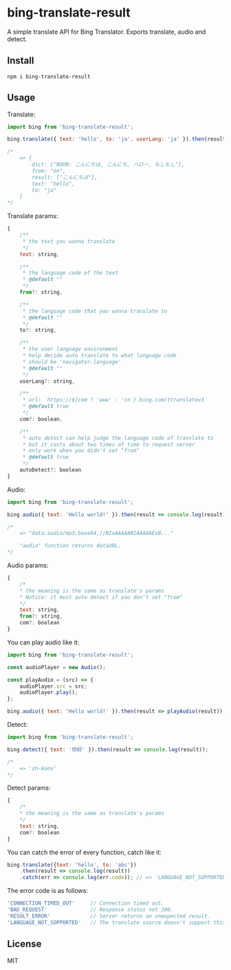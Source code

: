 # bing-translate-result
A simple translate API for Bing Translator. Exports translate, audio and detect.
## Install
```
npm i bing-translate-result
```
## Usage
Translate:
```javascript
import bing from 'bing-translate-result';

bing.translate({ text: 'hello', to: 'ja', userLang: 'ja' }).then(result => console.log(result));

/*
    => {
        dict: ["NOUN: こんにちは, こんにち, ハロー, もしもし"],
        from: "en",
        result: ["こんにちは"],
        text: "hello",
        to: "ja"
    }
*/
```
Translate params:
```javascript
{
    /**
     * the text you wanna translate
     */
    text: string,

    /**
     * the language code of the text
     * @default ""
     */
    from?: string,

    /**
     * the language code that you wanna translate to
     * @default ""
     */
    to?: string,

    /**
     * the user language environment
     * help decide auto translate to what language code
     * should be 'navigator.language'
     * @default ""
     */
    userLang?: string,

    /**
     * url: `https://${com ? 'www' : 'cn'}.bing.com/ttranslatev3`
     * @default true
     */
    com?: boolean,

    /**
     * auto detect can help judge the language code of translate to
     * but it costs about two times of time to request server
     * only work when you didn't set "from"
     * @default true
     */
    autoDetect?: boolean
}
```
Audio:
```javascript
import bing from 'bing-translate-result';

bing.audio({ text: 'Hello world!' }).then(result => console.log(result));

/*
    => "data:audio/mp3;base64,//NIxAAAAANIAAAAAExB..."

    "audio" function returns dataURL.
*/
```
Audio params:
```javascript
{
    /*
    * the meaning is the same as translate's params
    * Notice: it must auto detect if you don't set "from"
    */
    text: string,
    from?: string,
    com?: boolean
}
```
You can play audio like it:
```javascript
import bing from 'bing-translate-result';

const audioPlayer = new Audio();

const playAudio = (src) => {
    audioPlayer.src = src;
    audioPlayer.play();
};

bing.audio({ text: 'Hello world!' }).then(result => playAudio(result));
```
Detect:
```javascript
import bing from 'bing-translate-result';

bing.detect({ text: '你好' }).then(result => console.log(result));

/*
    => 'zh-Hans'
*/
```
Detect params:
```javascript
{
    /*
    * the meaning is the same as translate's params
    */
    text: string,
    com?: boolean
}
```
You can catch the error of every function, catch like it:
```javascript
bing.translate({text: 'hello', to: 'abc'})
    .then(result => console.log(result))
    .catch(err => console.log(err.code)); // => 'LANGUAGE_NOT_SOPPORTED'
```
The error code is as follows:
```javascript
'CONNECTION_TIMED_OUT'     // Connection timed out.
'BAD_REQUEST'              // Response status not 200.
'RESULT_ERROR'             // Server returns an unexpected result.
'LANGUAGE_NOT_SOPPORTED'   // The translate source doesn't support this language code.
```
## License
MIT